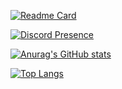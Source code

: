 [![Readme Card](https://github-readme-stats.vercel.app/api/pin/?username=kibo1no1shirei-kan&repo=W-discord-bot)](https://github.com/anuraghazra/github-readme-stats)









[![Discord Presence](https://lanyard.cnrad.dev/api/777794989940801550)](https://discord.com/users/777794989940801550)

[![Anurag's GitHub stats](https://github-readme-stats.vercel.app/api?username=kibo1no1shirei-kan&show_icons=true&count_private=true&theme=transparent)](https://github.com/anuraghazra/github-readmestats)

[![Top Langs](https://github-readme-stats.vercel.app/api/top-langs/?username=kibo1no1shirei-kan&langs_count=10%theme=transparent&layout=compact)](https://github.com/anuraghazra/github-readme-stats)
